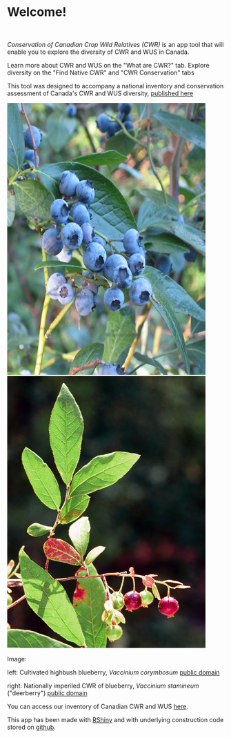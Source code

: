 # Welcome!

<br> 

<i> Conservation of Canadian Crop Wild Relatives (CWR) </i> is an app tool that will enable you to explore the diversity of CWR and WUS in Canada. 

Learn more about CWR and WUS on the "What are CWR?" tab. Explore diversity on the "Find Native CWR" and "CWR Conservation" tabs

This tool was designed to accompany a national inventory and conservation assessment of Canada's CWR and WUS diversity, [published here]()

<p align="float">
  <img width="460" height="630" src="Vaccinium_corymbosum.jpg">
  <img width="460" height="630" src="Vaccineum_stamineum.jpg">
</p>
Image: 

left: Cultivated highbush blueberry, <i> Vaccinium corymbosum </i> [public domain](https://commons.wikimedia.org/wiki/File:Vaccinium_corymbosum(01).jpg)

right: Nationally imperiled CWR of blueberry, <i> Vaccinium stamineum  </i> ("deerberry") [public domain](https://commons.wikimedia.org/wiki/File:Vaccineum_stamineum_1120600.jpg)

You can access our inventory of Canadian CWR and WUS 
[here](https://github.com/jensculrich/Canadian_CWR_inventory_and_conservation/blob/main/Input_Data_and_Files/inventory.csv).

This app has been made with [RShiny](https://shiny.rstudio.com/) and with underlying construction code stored on [github](https://github.com/jensculrich/CWR_app).



